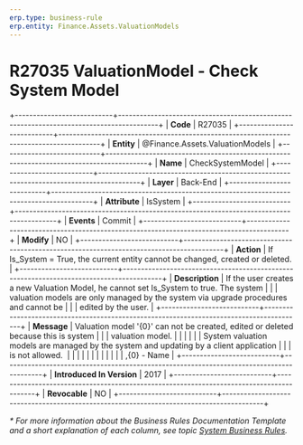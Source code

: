 ```yaml
---
erp.type: business-rule
erp.entity: Finance.Assets.ValuationModels
---
```


# R27035 ValuationModel - Check System Model
+---------------------------+-----------------------------------------------------------------------------------------+
| **Code**                  | R27035                                                                                  |
+---------------------------+-----------------------------------------------------------------------------------------+
| **Entity**                | @Finance.Assets.ValuationModels                                                         |
+---------------------------+-----------------------------------------------------------------------------------------+
| **Name**                  | CheckSystemModel                                                                        |
+---------------------------+-----------------------------------------------------------------------------------------+
| **Layer**                 | Back-End                                                                                |
+---------------------------+-----------------------------------------------------------------------------------------+
| **Attribute**             | IsSystem                                                                                |
+---------------------------+-----------------------------------------------------------------------------------------+
| **Events**                | Commit                                                                                  |
+---------------------------+-----------------------------------------------------------------------------------------+
| **Modify**                | NO                                                                                      |
+---------------------------+-----------------------------------------------------------------------------------------+
| **Action**                | If Is_System = True, the current entity cannot be changed, created or deleted.          |
+---------------------------+-----------------------------------------------------------------------------------------+
| **Description**           | If the user creates a new Valuation Model, he cannot set Is_System to true. The system  |
|                           | valuation models are only managed by the system via upgrade procedures and cannot be    |
|                           | edited by the user.                                                                     |
+---------------------------+-----------------------------------------------------------------------------------------+
| **Message**               | Valuation model \'{0}\' can not be created, edited or deleted because this is system    |
|                           | valuation model.                                                                        |
|                           |                                                                                         |
|                           | System valuation models are managed by the system and updating by a client application  |
|                           | is not allowed.                                                                         |
|                           |                                                                                         |
|                           |                                                                                         |
|                           |                                                                                         |
|                           | ,{0} - Name                                                                             |
+---------------------------+-----------------------------------------------------------------------------------------+
| **Introduced In Version** | 2017                                                                                    |
+---------------------------+-----------------------------------------------------------------------------------------+
| **Revocable**             | NO                                                                                      |
+---------------------------+-----------------------------------------------------------------------------------------+

*\* For more information about the Business Rules Documentation Template and a short explanation of each column, see
topic [System Business Rules](../templates/template-description-system-business-rules.md).*
